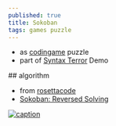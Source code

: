 ```yaml
---
published: true
title: Sokoban
tags: games puzzle
---
```

- as [codingame](https://www.codingame.com/contribute/view/5503f84edfcd721cec6c3352404e89bb9022) puzzle
- part of [Syntax Terror](http://www.pouet.net/prod.php?which=498) Demo

## algorithm 
- from [rosettacode](https://rosettacode.org/wiki/Sokoban)
- [Sokoban: Reversed Solving](http://liacs.leidenuniv.nl/~takesfw/pdf/sokoban.pdf)

[![caption](https://img.youtube.com/vi/mx4v8Z4zOIc/0.jpg)](https://www.youtube.com/watch?v=mx4v8Z4zOIc)
